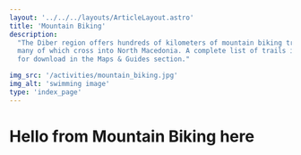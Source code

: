 ```yaml
---
layout: '../../../layouts/ArticleLayout.astro'
title: 'Mountain Biking'
description:
  "The Diber region offers hundreds of kilometers of mountain biking trails, 
  many of which cross into North Macedonia. A complete list of trails is available
  for download in the Maps & Guides section."

img_src: '/activities/mountain_biking.jpg'
img_alt: 'swimming image'
type: 'index_page'
---
```


# Hello from Mountain Biking here
